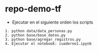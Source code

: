 # repo-demo-tf

* Ejecutar en el siguiente orden los scripts
```
1. python data/data_personas.py
2. python base/base_datos.py
3. python base/agregar_registros.py
4. Ejecutar el notebook: cuaderno1.ipynb
```
